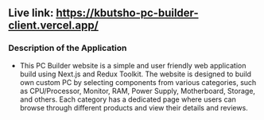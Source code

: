 ## **Live link: https://kbutsho-pc-builder-client.vercel.app/** ##

### **Description of the Application** ###

- This PC Builder website is a simple and user friendly web application build using Next.js and Redux Toolkit. The website is designed to build own custom PC by selecting components from various categories, such as CPU/Processor, Monitor, RAM, Power Supply, Motherboard, Storage, and others. Each category has a dedicated page where users can browse through different products and view their details and reviews.
